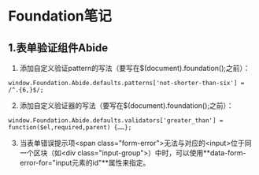 # Foundation笔记

## 1.表单验证组件Abide

1. 添加自定义验证pattern的写法（要写在$(document).foundation();之前）：

```
window.Foundation.Abide.defaults.patterns['not-shorter-than-six'] = /^.{6,}$/;
```

2. 添加自定义验证器的写法（要写在$(document).foundation();之前）：

```
window.Foundation.Abide.defaults.validators['greater_than'] = function($el,required,parent) {……};
```

3. 当表单错误提示项&lt;span class="form-error"&gt;无法与对应的&lt;input&gt;位于同一个区块（如&lt;div class="input-group"&gt;）中时，可以使用**data-form-error-for="input元素的id"**属性来指定。



